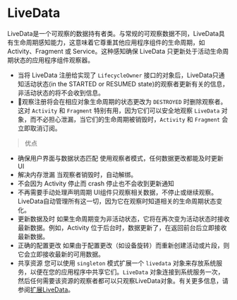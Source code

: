 # LiveData

LiveData是一个可观察的数据持有者类。与常规的可观察数据不同，LiveData具有生命周期感知能力，这意味着它尊重其他应用程序组件的生命周期，如 Activity、Fragment 或 Service。这种感知确保 LiveData 只更新处于活动生命周期状态的应用程序组件观察器。

- 当将 LiveData 注册给实现了 `LifecycleOwner` 接口的对象后，LiveData只通知活动状态(in the STARTED or RESUMED state)的观察者更新有关的信息，非活动状态的将不会收到信息。
- 观察注册将会在相应对象生命周期的状态更改为 `DESTROYED` 时删除观察者。这对 `Activity` 和 `Fragment` 特别有用，因为它们可以安全地观察 `LiveData` 对象，而不必担心泄漏，当它们的生命周期被销毁时，`Activity` 和 `Fragment` 会立即取消订阅。


> 优点

- 确保用户界面与数据状态匹配
   使用观察者模式，任何数据更改都能及时更新 UI
- 解决内存泄漏
  当观察者销毁时，自动解绑。
- 不会因为 Activity 停止而 crash
  停止也不会收到更新通知
- 不再需要手动处理声明周期
  UI组件只观察相关数据，不停止或继续观察。LiveData自动管理所有这一切，因为它在观察时知道相关的生命周期状态变化。
- 更新数据及时
  如果生命周期变为非活动状态，它将在再次变为活动状态时接收最新数据。例如，Activity 位于后台时，数据更新了，在返回前台后立即接收最新数据。
- 正确的配置更改
  如果由于配置更改（如设备旋转）而重新创建活动或片段，则它会立即接收最新的可用数据。
- 共享资源
  您可以使用 `singleton` 模式扩展一个 `livedata` 对象来存放系统服务，以便在您的应用程序中共享它们。`LiveData` 对象连接到系统服务一次，然后任何需要该资源的观察者都可以只观察LiveData对象。有关更多信息，请参阅[扩展LiveData](https://developer.android.com/topic/libraries/architecture/livedata#extend_livedata)。
